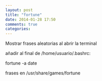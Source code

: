 ```yaml
---
layout: post
title: "fortune"
date: 2014-01-28 17:50
comments: true
categories: 
---
```

Mostrar frases aleatorias al abrir la terminal 

añadir al final de /home/usuario/.bashrc: 

fortune -a date

frases en /usr/share/games/fortune

